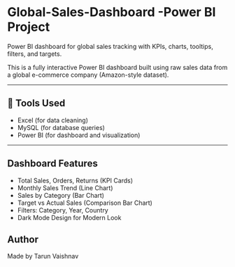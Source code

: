 # Global-Sales-Dashboard -Power BI Project
Power BI dashboard for global sales tracking with KPIs, charts, tooltips, filters, and targets.


This is a fully interactive Power BI dashboard built using raw sales data from a global e-commerce company (Amazon-style dataset).

---

## 🔧 Tools Used
- Excel (for data cleaning)
- MySQL (for database queries)
- Power BI (for dashboard and visualization)

---

## Dashboard Features
- Total Sales, Orders, Returns (KPI Cards)
- Monthly Sales Trend (Line Chart)
- Sales by Category (Bar Chart)
- Target vs Actual Sales (Comparison Bar Chart)
- Filters: Category, Year, Country
- Dark Mode Design for Modern Look



## Author
Made by Tarun Vaishnav
